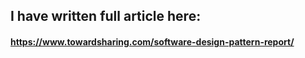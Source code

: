 
## I have written full article here:
#### https://www.towardsharing.com/software-design-pattern-report/


